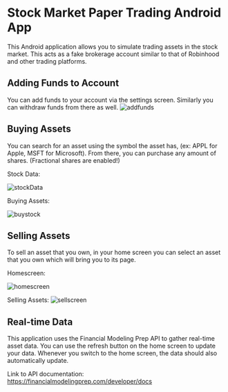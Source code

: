 # Stock Market Paper Trading Android App

This Android application allows you to simulate trading assets in the stock market. 
This acts as a fake brokerage account similar to that of Robinhood and other trading platforms.

## Adding Funds to Account
You can add funds to your account via the settings screen. Similarly you can withdraw funds from there as well.
![addfunds](https://user-images.githubusercontent.com/47530918/128817762-093f31a5-ffbb-4f38-bb01-8d4158467cd0.jpg)

## Buying Assets
You can search for an asset using the symbol the asset has, (ex: APPL for Apple, MSFT for Microsoft).
From there, you can purchase any amount of shares. (Fractional shares are enabled!)

Stock Data: 

![stockData](https://user-images.githubusercontent.com/47530918/128818369-402e4f1e-80ec-4f34-bc77-e590f065fbad.png)

Buying Assets:

![buystock](https://user-images.githubusercontent.com/47530918/128817887-fe991986-147b-4dde-ac34-f2f1f7d46a81.png)


## Selling Assets
To sell an asset that you own, in your home screen you can select an asset that you own which will bring you to its page.

Homescreen:

![homescreen](https://user-images.githubusercontent.com/47530918/128818304-12d09e9b-059c-484e-bcc4-e98630f4e4bd.png)

Selling Assets:
![sellscreen](https://user-images.githubusercontent.com/47530918/128818488-b8d2b385-c3b0-4a1f-97f8-ab5d48e55751.png)

## Real-time Data

This application uses the Financial Modeling Prep API to gather real-time asset data. You can use the refresh button on the home screen to update your data. 
Whenever you switch to the home screen, the data should also automatically update.

Link to API documentation: https://financialmodelingprep.com/developer/docs
